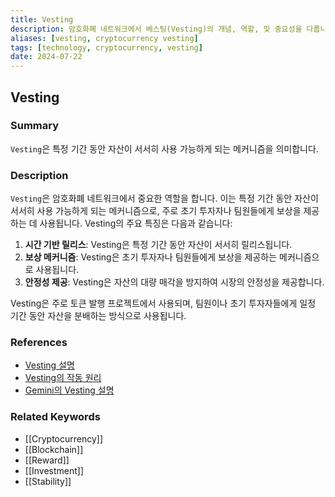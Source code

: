 ```yaml
---
title: Vesting
description: 암호화폐 네트워크에서 베스팅(Vesting)의 개념, 역할, 및 중요성을 다룹니다.
aliases: [vesting, cryptocurrency vesting]
tags: [technology, cryptocurrency, vesting]
date: 2024-07-22
---
```


## Vesting

### Summary

`Vesting`은 특정 기간 동안 자산이 서서히 사용 가능하게 되는 메커니즘을 의미합니다.

### Description

`Vesting`은 암호화폐 네트워크에서 중요한 역할을 합니다. 이는 특정 기간 동안 자산이 서서히 사용 가능하게 되는 메커니즘으로, 주로 초기 투자자나 팀원들에게 보상을 제공하는 데 사용됩니다. Vesting의 주요 특징은 다음과 같습니다:

1. **시간 기반 릴리스**: Vesting은 특정 기간 동안 자산이 서서히 릴리스됩니다.
2. **보상 메커니즘**: Vesting은 초기 투자자나 팀원들에게 보상을 제공하는 메커니즘으로 사용됩니다.
3. **안정성 제공**: Vesting은 자산의 대량 매각을 방지하여 시장의 안정성을 제공합니다.

Vesting은 주로 토큰 발행 프로젝트에서 사용되며, 팀원이나 초기 투자자들에게 일정 기간 동안 자산을 분배하는 방식으로 사용됩니다.

### References

- [Vesting 설명](https://en.wikipedia.org/wiki/Vesting)
- [Vesting의 작동 원리](https://ethereum.org/en/glossary/#vesting)
- [Gemini의 Vesting 설명](https://www.gemini.com/cryptopedia/search?query=vesting)

### Related Keywords

- [[Cryptocurrency]]
- [[Blockchain]]
- [[Reward]]
- [[Investment]]
- [[Stability]]

